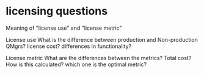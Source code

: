 
# licensing questions
Meaning of "license use" and "license metric"

License use
What is the difference between production and Non-production QMgrs?
license cost?
differences in functionality?

License metric
What are the differences between the metrics?
Total cost?
How is this calculated?
which one is the optimal metric?